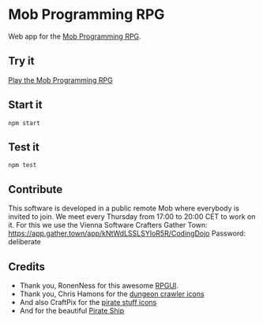 # Mob Programming RPG

Web app for the [Mob Programming RPG](https://github.com/willemlarsen/mobprogrammingrpg).

## Try it

[Play the Mob Programming RPG](http://gregorriegler.com/mob-programming-rpg/)

## Start it

`npm start`

## Test it

`npm test`

## Contribute

This software is developed in a public remote Mob where everybody is invited to join.
We meet every Thursday from 17:00 to 20:00 CET to work on it.
For this we use the Vienna Software Crafters Gather Town:
https://app.gather.town/app/kNtWdLSSLSYIoR5R/CodingDojo
Password: deliberate

## Credits

- Thank you, RonenNess for this awesome [RPGUI](https://github.com/RonenNess/RPGUI).
- Thank you, Chris Hamons for the [dungeon crawler icons](https://opengameart.org/content/dungeon-crawl-32x32-tiles)
- And also CraftPix for the [pirate stuff icons](https://opengameart.org/content/48-pirate-stuff-icons)
- And for the beautiful [Pirate Ship](https://www.flaticon.com/free-icon/pirate-ship_1907877)
